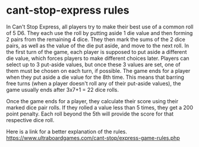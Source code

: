 ﻿# cant-stop-express rules
In Can't Stop Express, all players try to make their best use of a common roll of 5 D6. They each use the roll by putting aside 1 die value and then forming 2 pairs from the remaining 4 dice. They then mark the sums of the 2 dice pairs, as well as the value of the die put aside, and move to the next roll. In the first turn of the game, each player is supposed to put aside a different die value, which forces players to make different choices later. Players can select up to 3 put-aside values, but once these 3 values are set, one of them must be chosen on each turn, if possible. The game ends for a player when they put aside a die value for the 8th time. This means that barring free turns (when a player doesn't roll any of their put-aside values), the game usually ends after 3x7+1 = 22 dice rolls.

Once the game ends for a player, they calculate their score using their marked dice pair rolls. If they rolled a value less than 5 times, they get a 200 point penalty. Each roll beyond the 5th will provide the score for that respective dice roll.

Here is a link for a better explanation of the rules.
https://www.ultraboardgames.com/cant-stop/express-game-rules.php 
